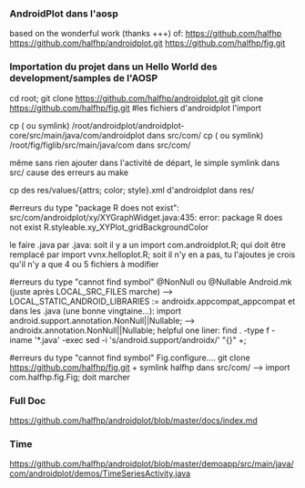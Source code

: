 ### AndroidPlot dans l'aosp

based on the wonderful work (thanks +++) of:
https://github.com/halfhp
https://github.com/halfhp/androidplot.git
https://github.com/halfhp/fig.git

### Importation du projet dans un Hello World des development/samples de l'AOSP
cd root; 
git clone https://github.com/halfhp/androidplot.git
git clone https://github.com/halfhp/fig.git #les fichiers d'androidplot l'import

cp ( ou symlink) /root/androidplot/androidplot-core/src/main/java/com/androidplot dans src/com/
cp ( ou symlink) /root/fig/figlib/src/main/java/com dans src/com/

même sans rien ajouter dans l'activité de départ, le simple symlink dans src/ cause des erreurs au make

cp des res/values/{attrs; color; style}.xml d'androidplot dans res/

#erreurs du type "package R does not exist":
src/com/androidplot/xy/XYGraphWidget.java:435: error: package R does not exist
                R.styleable.xy_XYPlot_gridBackgroundColor
                
le faire .java par .java: soit il y a un import com.androidplot.R; qui doit être remplacé par import vvnx.helloplot.R; 
	soit il n'y en a pas, tu l'ajoutes
je crois qu'il n'y a que 4 ou 5 fichiers à modifier

#erreurs du type "cannot find symbol" @NonNull ou @Nullable
	Android.mk (juste après LOCAL_SRC_FILES marche) --> LOCAL_STATIC_ANDROID_LIBRARIES := androidx.appcompat_appcompat
	et dans les .java (une bonne vingtaine...): import android.support.annotation.NonNull||Nullable; --> androidx.annotation.NonNull||Nullable;
	helpful one liner: find . -type f -iname '*.java' -exec sed -i 's/android.support/androidx/' "{}" +;
	
#erreurs du type "cannot find symbol" Fig.configure....
	git clone https://github.com/halfhp/fig.git + symlink halfhp dans src/com/ --> import com.halfhp.fig.Fig; doit marcher


### Full Doc 
https://github.com/halfhp/androidplot/blob/master/docs/index.md

### Time
https://github.com/halfhp/androidplot/blob/master/demoapp/src/main/java/com/androidplot/demos/TimeSeriesActivity.java
